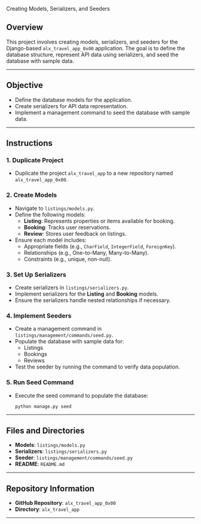  Creating Models, Serializers, and Seeders

## Overview
This project involves creating models, serializers, and seeders for the Django-based `alx_travel_app_0x00` application. The goal is to define the database structure, represent API data using serializers, and seed the database with sample data.

---

## Objective
- Define the database models for the application.
- Create serializers for API data representation.
- Implement a management command to seed the database with sample data.

---

## Instructions

### 1. Duplicate Project
- Duplicate the project `alx_travel_app` to a new repository named `alx_travel_app_0x00`.

### 2. Create Models
- Navigate to `listings/models.py`.
- Define the following models:
  - **Listing**: Represents properties or items available for booking.
  - **Booking**: Tracks user reservations.
  - **Review**: Stores user feedback on listings.
- Ensure each model includes:
  - Appropriate fields (e.g., `CharField`, `IntegerField`, `ForeignKey`).
  - Relationships (e.g., One-to-Many, Many-to-Many).
  - Constraints (e.g., unique, non-null).

### 3. Set Up Serializers
- Create serializers in `listings/serializers.py`.
- Implement serializers for the **Listing** and **Booking** models.
- Ensure the serializers handle nested relationships if necessary.

### 4. Implement Seeders
- Create a management command in `listings/management/commands/seed.py`.
- Populate the database with sample data for:
  - Listings
  - Bookings
  - Reviews
- Test the seeder by running the command to verify data population.

### 5. Run Seed Command
- Execute the seed command to populate the database:
  ```bash
  python manage.py seed
  ```

---

## Files and Directories
- **Models**: `listings/models.py`
- **Serializers**: `listings/serializers.py`
- **Seeder**: `listings/management/commands/seed.py`
- **README**: `README.md`

---

## Repository Information
- **GitHub Repository**: `alx_travel_app_0x00`
- **Directory**: `alx_travel_app`

---


